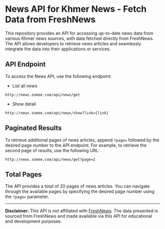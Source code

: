 # News API for Khmer News - Fetch Data from FreshNews

This repository provides an API for accessing up-to-date news data from various Khmer news sources, with data fetched directly from FreshNews. The API allows developers to retrieve news articles and seamlessly integrate the data into their applications or services.

## API Endpoint

To access the News API, use the following endpoint:

+ List all news
```
http://news.somee.com/api/news/get
```
+ Show detail
```
http://news.somee.com/api/news/show?link={link}
```

## Paginated Results

To retrieve additional pages of news articles, append `?page=` followed by the desired page number to the API endpoint. For example, to retrieve the second page of results, use the following URL:

```
http://news.somee.com/api/news/get?page=2
```

## Total Pages

The API provides a total of 20 pages of news articles. You can navigate through the available pages by specifying the desired page number using the `?page=` parameter.


---

**Disclaimer:** This API is not affiliated with [FreshNews](https://freshnewsasia.com/index.php/en/ "FreshNews's Website"). The data presented is sourced from FreshNews and made available via this API for educational and development purposes.


